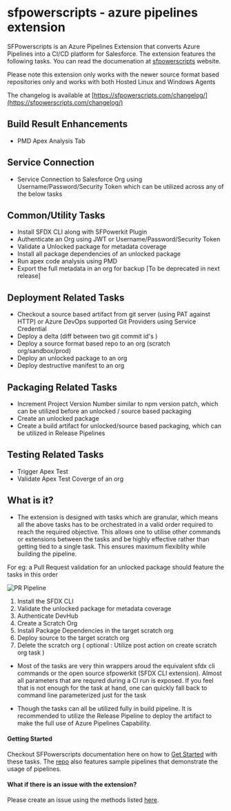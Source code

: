 # sfpowerscripts - azure pipelines extension


 


SFPowerscripts is an Azure Pipelines Extension that converts Azure Pipelines into a CI/CD platform for Salesforce. The extension features the following tasks. You can read the documenation at  [sfpowerscripts](https://www.sfpowerscripts.com) website.

Please note this extension only works with the newer source format based repositories only and  works with both Hosted Linux and Windows Agents

The changelog is available at [https://sfpowerscripts.com/changelog/](https://sfpowerscripts.com/changelog/)

## Build Result Enhancements

- PMD Apex Analysis Tab 

## Service Connection

-  Service Connection to Salesforce Org using Username/Password/Security Token which can be utilized across any of the below tasks

## Common/Utility Tasks

- Install SFDX CLI along with SFPowerkit Plugin
- Authenticate an Org using JWT or  Username/Password/Security Token
- Validate a Unlocked package for metadata coverage
- Install all package dependencies of an unlocked package
- Run apex code analysis using PMD
- Export the full metadata in an org for backup [To be deprecated in next release]

## Deployment Related Tasks

- Checkout a source based artifact from git server (using PAT against HTTP) or Azure DevOps supported Git Providers using Service Credential
- Deploy a delta (diff between two git commit id's )
- Deploy a source format based repo to an org (scratch org/sandbox/prod)
- Deploy an unlocked package to an org
- Deploy destructive manifest to an org

## Packaging Related Tasks

- Increment Project Version Number similar to npm version patch, which can be utilized before an unlocked / source based packaging
- Create an unlocked package
- Create a build artifact for unlocked/source based packaging, which can be utilized in Release Pipelines

## Testing Related Tasks

- Trigger Apex Test
- Validate Apex Test Coverge of an org

## What is it?

- The extension is designed with tasks which are granular,  which means all the above tasks has to be orchestrated in a valid order required to reach the required objective.  This allows one to utilise other commands or extensions between the tasks and be highly effective rather than getting tied to a single task. This ensures maximum flexiblity while building the pipeline.

For eg: a Pull Request validation for an unlocked package  should feature the tasks in this order

![PR Pipeline](https://sfpowerscripts.com/images/PR%20Pipeline%20ScratchOrg.png)

 1. Install the SFDX CLI
 2. Validate the unlocked package for metadata coverage
 3. Authenticate DevHub
 4. Create a Scratch Org
 5. Install Package Dependencies in the target scratch org
 6. Deploy source to the target scratch org
 7. Delete the scratch org ( optional :  Utilize post action on create scratch org task )

* Most of the tasks are very thin wrappers aroud the equivalent sfdx cli commands or the open source sfpowerkit (SFDX CLI extension). Almost all parameters that are requred during a CI run is exposed. If you feel that is not enough for the task at hand, one can quickly fall back to command line parameterized just for the task

* Though the tasks can all be utilized fully in build pipeline. It is recommended to utilize the Release Pipeline to deploy the artifact to make the full use of Azure Pipelines Capability.

#### Getting Started

Checkout SFPowerscripts documentation here on how to [Get Started](https://sfpowerscripts.com/gettingstarted/) with these tasks. The [repo](https://github.com/azlamsalam/sfpowerscripts/tree/master/SamplePipelines) also features sample pipelines that demonstrate the usage of pipelines.

#### What if there is an issue with the extension?

Please create an issue using the methods listed [here](https://sfpowerscripts.com/support/).